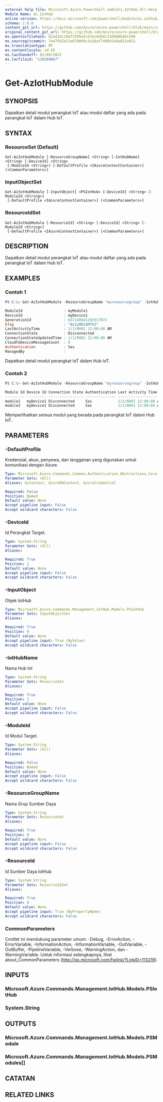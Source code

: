 ```yaml
---
external help file: Microsoft.Azure.PowerShell.Cmdlets.IotHub.dll-Help.xml
Module Name: Az.IotHub
online version: https://docs.microsoft.com/powershell/module/az.iothub/get-aziothubmodule
schema: 2.0.0
content_git_url: https://github.com/Azure/azure-powershell/blob/main/src/IotHub/IotHub/help/Get-AzIotHubModule.md
original_content_git_url: https://github.com/Azure/azure-powershell/blob/main/src/IotHub/IotHub/help/Get-AzIotHubModule.md
ms.openlocfilehash: 62ad3dc19af3f05a5c63ac0db8c33d9d8b891390
ms.sourcegitcommit: 7e47562b11e670049c3a18af7498414da853a921
ms.translationtype: MT
ms.contentlocale: id-ID
ms.lasthandoff: 02/09/2022
ms.locfileid: "138309067"
---
```

# Get-AzIotHubModule

## SYNOPSIS
Dapatkan detail modul perangkat IoT atau modul daftar yang ada pada perangkat IoT dalam Hub IoT.

## SYNTAX

### ResourceSet (Default)
```
Get-AzIotHubModule [-ResourceGroupName] <String> [-IotHubName] <String> [-DeviceId] <String>
 [-ModuleId <String>] [-DefaultProfile <IAzureContextContainer>] [<CommonParameters>]
```

### InputObjectSet
```
Get-AzIotHubModule [-InputObject] <PSIotHub> [-DeviceId] <String> [-ModuleId <String>]
 [-DefaultProfile <IAzureContextContainer>] [<CommonParameters>]
```

### ResourceIdSet
```
Get-AzIotHubModule [-ResourceId] <String> [-DeviceId] <String> [-ModuleId <String>]
 [-DefaultProfile <IAzureContextContainer>] [<CommonParameters>]
```

## DESCRIPTION
Dapatkan detail modul perangkat IoT atau modul daftar yang ada pada perangkat IoT dalam Hub IoT.

## EXAMPLES

### Contoh 1
```powershell
PS C:\> Get-AzIotHubModule -ResourceGroupName "myresourcegroup" -IotHubName "myiothub" -DeviceId "myDevice1" -ModuleId "myModule1"

ModuleId                   : myModule1
DeviceId                   : myDevice1
GenerationId               : 637148941292917073
ETag                       : "NzIyMDI4MTk3"
LastActivityTime           : 1/1/0001 12:00:00 AM
ConnectionState            : Disconnected
ConnectionStateUpdatedTime : 1/1/0001 12:00:00 AM
CloudToDeviceMessageCount  : 0
Authentication             : Sas
ManagedBy                  :
```

Dapatkan detail modul perangkat IoT dalam Hub IoT.

### Contoh 2
```powershell
PS C:\> Get-AzIotHubModule -ResourceGroupName "myresourcegroup" -IotHubName "myiothub" -DeviceId "myDevice1" 

Module Id Device Id Connection State Authentication Last Activity Time
--------- --------- ---------------- -------------- ------------------
module1   myDevice1 Disconnected     Sas            1/1/0001 12:00:00 AM
module2   myDevice1 Disconnected     Sas            1/1/0001 12:00:00 AM
```

Memperlihatkan semua modul yang berada pada perangkat IoT dalam Hub IoT.

## PARAMETERS

### -DefaultProfile
Kredensial, akun, penyewa, dan langganan yang digunakan untuk komunikasi dengan Azure.

```yaml
Type: Microsoft.Azure.Commands.Common.Authentication.Abstractions.Core.IAzureContextContainer
Parameter Sets: (All)
Aliases: AzContext, AzureRmContext, AzureCredential

Required: False
Position: Named
Default value: None
Accept pipeline input: False
Accept wildcard characters: False
```

### -DeviceId
Id Perangkat Target.

```yaml
Type: System.String
Parameter Sets: (All)
Aliases:

Required: True
Position: 1
Default value: None
Accept pipeline input: False
Accept wildcard characters: False
```

### -InputObject
Objek IotHub

```yaml
Type: Microsoft.Azure.Commands.Management.IotHub.Models.PSIotHub
Parameter Sets: InputObjectSet
Aliases:

Required: True
Position: 0
Default value: None
Accept pipeline input: True (ByValue)
Accept wildcard characters: False
```

### -IotHubName
Nama Hub Iot

```yaml
Type: System.String
Parameter Sets: ResourceSet
Aliases:

Required: True
Position: 1
Default value: None
Accept pipeline input: False
Accept wildcard characters: False
```

### -ModuleId
Id Modul Target.

```yaml
Type: System.String
Parameter Sets: (All)
Aliases:

Required: False
Position: Named
Default value: None
Accept pipeline input: False
Accept wildcard characters: False
```

### -ResourceGroupName
Nama Grup Sumber Daya

```yaml
Type: System.String
Parameter Sets: ResourceSet
Aliases:

Required: True
Position: 0
Default value: None
Accept pipeline input: False
Accept wildcard characters: False
```

### -ResourceId
Id Sumber Daya IotHub

```yaml
Type: System.String
Parameter Sets: ResourceIdSet
Aliases:

Required: True
Position: 0
Default value: None
Accept pipeline input: True (ByPropertyName)
Accept wildcard characters: False
```

### CommonParameters
Cmdlet ini mendukung parameter umum: -Debug, -ErrorAction, -ErrorVariable, -InformationAction, -InformationVariable, -OutVariable, -OutBuffer, -PipelineVariable, -Verbose, -WarningAction, dan -WarningVariable. Untuk informasi selengkapnya, lihat about_CommonParameters (http://go.microsoft.com/fwlink/?LinkID=113216).

## INPUTS

### Microsoft.Azure.Commands.Management.IotHub.Models.PSIotHub

### System.String

## OUTPUTS

### Microsoft.Azure.Commands.Management.IotHub.Models.PSModule

### Microsoft.Azure.Commands.Management.IotHub.Models.PSModules[]

## CATATAN

## RELATED LINKS
